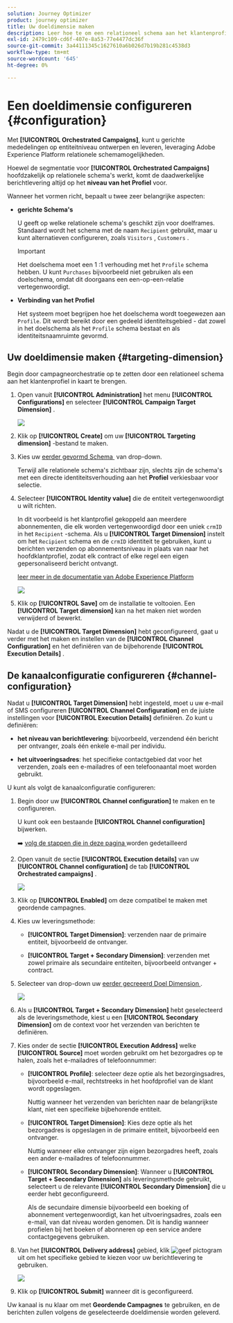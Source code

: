 ```yaml
---
solution: Journey Optimizer
product: journey optimizer
title: Uw doeldimensie maken
description: Leer hoe te om een relationeel schema aan het klantenprofiel in kaart te brengen
exl-id: 2479c109-cd6f-407e-8a53-77e4477dc36f
source-git-commit: 3a44111345c1627610a6b026d7b19b281c4538d3
workflow-type: tm+mt
source-wordcount: '645'
ht-degree: 0%

---
```



# Een doeldimensie configureren {#configuration}

Met **[!UICONTROL Orchestrated Campaigns]**, kunt u gerichte mededelingen op entiteitniveau ontwerpen en leveren, leveraging Adobe Experience Platform relationele schemamogelijkheden.

Hoewel de segmentatie voor **[!UICONTROL Orchestrated Campaigns]** hoofdzakelijk op relationele schema&#39;s werkt, komt de daadwerkelijke berichtlevering altijd op het **niveau van het Profiel** voor.

Wanneer het vormen richt, bepaalt u twee zeer belangrijke aspecten:

* **gerichte Schema&#39;s**

  U geeft op welke relationele schema&#39;s geschikt zijn voor doelframes. Standaard wordt het schema met de naam `Recipient` gebruikt, maar u kunt alternatieven configureren, zoals `Visitors` , `Customers` .

  >[!IMPORTANT]
  >
  > Het doelschema moet een 1 :1 verhouding met het `Profile` schema hebben. U kunt `Purchases` bijvoorbeeld niet gebruiken als een doelschema, omdat dit doorgaans een een-op-een-relatie vertegenwoordigt.

* **Verbinding van het Profiel**

  Het systeem moet begrijpen hoe het doelschema wordt toegewezen aan `Profile`. Dit wordt bereikt door een gedeeld identiteitsgebied - dat zowel in het doelschema als het `Profile` schema bestaat en als identiteitsnaamruimte gevormd.

## Uw doeldimensie maken {#targeting-dimension}

Begin door campagneorchestratie op te zetten door een relationeel schema aan het klantenprofiel in kaart te brengen.

1. Open vanuit **[!UICONTROL Administration]** het menu **[!UICONTROL Configurations]** en selecteer **[!UICONTROL Campaign Target Dimension]** .

   ![](assets/target-dimension-1.png)

1. Klik op **[!UICONTROL Create]** om uw **[!UICONTROL Targeting dimension]** -bestand te maken.

1. Kies uw [ eerder gevormd Schema ](gs-schemas.md) &#x200B; van drop-down.

   Terwijl alle relationele schema&#39;s zichtbaar zijn, slechts zijn de schema&#39;s met een directe identiteitsverhouding aan het **Profiel** verkiesbaar voor selectie.

1. Selecteer **[!UICONTROL Identity value]** die de entiteit vertegenwoordigt u wilt richten.

   In dit voorbeeld is het klantprofiel gekoppeld aan meerdere abonnementen, die elk worden vertegenwoordigd door een uniek `crmID` in het `Recipient` -schema. Als u **[!UICONTROL Target Dimension]** instelt om het `Recipient` schema en de `crmID` identiteit te gebruiken, kunt u berichten verzenden op abonnementsniveau in plaats van naar het hoofdklantprofiel, zodat elk contract of elke regel een eigen gepersonaliseerd bericht ontvangt.

   [ leer meer in de documentatie van Adobe Experience Platform ](https://experienceleague.adobe.com/en/docs/experience-platform/xdm/schema/composition#identity)

   ![](assets/target-dimension-2.png)

1. Klik op **[!UICONTROL Save]** om de installatie te voltooien. Een **[!UICONTROL Target dimension]** kan na het maken niet worden verwijderd of bewerkt.

Nadat u de **[!UICONTROL Target Dimension]** hebt geconfigureerd, gaat u verder met het maken en instellen van de **[!UICONTROL Channel Configuration]** en het definiëren van de bijbehorende **[!UICONTROL Execution Details]** .

## De kanaalconfiguratie configureren {#channel-configuration}

Nadat u **[!UICONTROL Target Dimension]** hebt ingesteld, moet u uw e-mail of SMS configureren **[!UICONTROL Channel Configuration]** en de juiste instellingen voor **[!UICONTROL Execution Details]** definiëren. Zo kunt u definiëren:

* **het niveau van berichtlevering**: bijvoorbeeld, verzendend één bericht per ontvanger, zoals één enkele e-mail per individu.

* **het uitvoeringsadres**: het specifieke contactgebied dat voor het verzenden, zoals een e-mailadres of een telefoonaantal moet worden gebruikt.

U kunt als volgt de kanaalconfiguratie configureren:

1. Begin door uw **[!UICONTROL Channel configuration]** te maken en te configureren.

   U kunt ook een bestaande **[!UICONTROL Channel configuration]** bijwerken.

   ➡️ [ volg de stappen die in deze pagina ](../email/surface-personalization.md) worden gedetailleerd

1. Open vanuit de sectie **[!UICONTROL Execution details]** van uw **[!UICONTROL Channel configuration]** de tab **[!UICONTROL Orchestrated campaigns]** .

   ![](assets/target-dimension-3.png)

1. Klik op **[!UICONTROL Enabled]** om deze compatibel te maken met geordende campagnes.

1. Kies uw leveringsmethode:

   * **[!UICONTROL Target Dimension]**: verzenden naar de primaire entiteit, bijvoorbeeld de ontvanger.

   * **[!UICONTROL Target + Secondary Dimension]**: verzenden met zowel primaire als secundaire entiteiten, bijvoorbeeld ontvanger + contract.

1. Selecteer van drop-down uw [ eerder gecreeerd Doel Dimension ](#targeting-dimension).

   ![](assets/target-dimension-4.png)

1. Als u **[!UICONTROL Target + Secondary Dimension]** hebt geselecteerd als de leveringsmethode, kiest u een **[!UICONTROL Secondary Dimension]** om de context voor het verzenden van berichten te definiëren.

1. Kies onder de sectie **[!UICONTROL Execution Address]** welke **[!UICONTROL Source]** moet worden gebruikt om het bezorgadres op te halen, zoals het e-mailadres of telefoonnummer:

   * **[!UICONTROL Profile]**: selecteer deze optie als het bezorgingsadres, bijvoorbeeld e-mail, rechtstreeks in het hoofdprofiel van de klant wordt opgeslagen.

     Nuttig wanneer het verzenden van berichten naar de belangrijkste klant, niet een specifieke bijbehorende entiteit.

   * **[!UICONTROL Target Dimension]**: Kies deze optie als het bezorgadres is opgeslagen in de primaire entiteit, bijvoorbeeld een ontvanger.

     Nuttig wanneer elke ontvanger zijn eigen bezorgadres heeft, zoals een ander e-mailadres of telefoonnummer.

   * **[!UICONTROL Secondary Dimension]**: Wanneer u **[!UICONTROL Target + Secondary Dimension]** als leveringsmethode gebruikt, selecteert u de relevante **[!UICONTROL Secondary Dimension]** die u eerder hebt geconfigureerd.

     Als de secundaire dimensie bijvoorbeeld een boeking of abonnement vertegenwoordigt, kan het uitvoeringsadres, zoals een e-mail, van dat niveau worden genomen. Dit is handig wanneer profielen bij het boeken of abonneren op een service andere contactgegevens gebruiken.

1. Van het **[!UICONTROL Delivery address]** gebied, klik ![ geef pictogram ](assets/do-not-localize/edit.svg) uit om het specifieke gebied te kiezen voor uw berichtlevering te gebruiken.

   ![](assets/target-dimension-4.png)

1. Klik op **[!UICONTROL Submit]** wanneer dit is geconfigureerd.

Uw kanaal is nu klaar om met **Geordende Campagnes** te gebruiken, en de berichten zullen volgens de geselecteerde doeldimensie worden geleverd.
